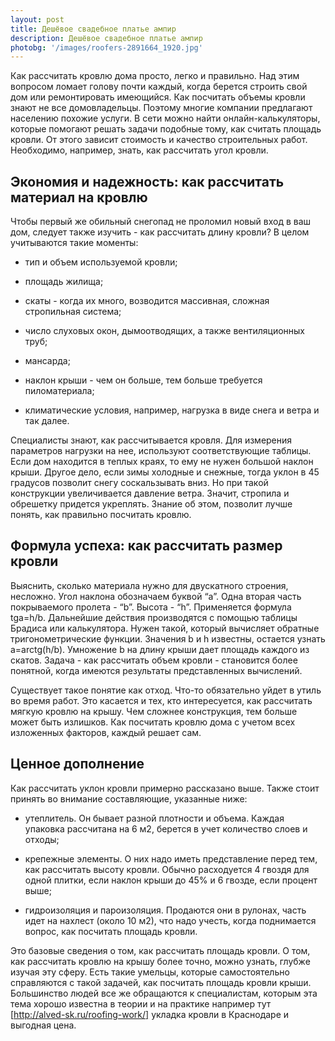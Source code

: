 ```yaml
---
layout: post 
title: Дешёвое свадебное платье ампир
description: Дешёвое свадебное платье ампир
photobg: '/images/roofers-2891664_1920.jpg'
--- 
```

 Как рассчитать кровлю дома просто, легко и правильно. Над этим вопросом ломает голову почти каждый, когда берется строить свой дом или ремонтировать имеющийся. Как посчитать объемы кровли знают не все домовладельцы. Поэтому многие компании предлагают населению похожие услуги. В сети можно найти онлайн-калькуляторы, которые помогают решать задачи подобные тому, как считать площадь кровли. От этого зависит стоимость и качество строительных работ. Необходимо, например, знать, как рассчитать угол кровли.

Экономия и надежность: как рассчитать материал на кровлю
------------------------
 Чтобы первый же обильный снегопад не проломил новый вход в ваш дом, следует также изучить - как рассчитать длину кровли? В целом учитываются такие моменты:

* тип и объем используемой кровли;

* площадь жилища;

* скаты - когда их много, возводится массивная, сложная стропильная система;

* число слуховых окон, дымоотводящих, а также вентиляционных труб;

* мансарда;

* наклон крыши - чем он больше, тем больше требуется пиломатериала;

* климатические условия, например, нагрузка в виде снега и ветра и так далее.

 Специалисты знают, как рассчитывается кровля. Для измерения параметров нагрузки на нее, используют соответствующие таблицы. Если дом находится в теплых краях, то ему не нужен большой наклон крыши. Другое дело, если зимы холодные и снежные, тогда уклон в 45 градусов позволит снегу соскальзывать вниз. Но при такой конструкции увеличивается давление ветра. Значит, стропила и обрешетку придется укреплять. Знание об этом, позволит лучше понять, как правильно посчитать кровлю.

Формула успеха: как рассчитать размер кровли
------------------------
 Выяснить, сколько материала нужно для двускатного строения, несложно. Угол наклона обозначаем буквой “а”. Одна вторая часть покрываемого пролета - “b”. Высота - “h”. Применяется формула tga=h/b. Дальнейшие действия производятся с помощью таблицы Брадиса или калькулятора. Нужен такой, который вычисляет обратные тригонометрические функции. Значения b и h известны, остается узнать a=arctg(h/b). Умножение b на длину крыши дает площадь каждого из скатов. Задача - как рассчитать объем кровли - становится более понятной, когда имеются результаты представленных вычислений.

 Существует такое понятие как отход. Что-то обязательно уйдет в утиль во время работ. Это касается и тех, кто интересуется, как рассчитать мягкую кровлю на крышу. Чем сложнее конструкция, тем больше может быть излишков. Как посчитать кровлю дома с учетом всех изложенных факторов, каждый решает сам.

Ценное дополнение
------------------------
 Как рассчитать уклон кровли примерно рассказано выше. Также стоит принять во внимание составляющие, указанные ниже:

* утеплитель. Он бывает разной плотности и объема. Каждая упаковка рассчитана на 6 м2, берется в учет количество слоев и отходы;

* крепежные элементы. О них надо иметь представление перед тем, как рассчитать высоту кровли. Обычно расходуется 4 гвоздя для одной плитки, если наклон крыши до 45% и 6 гвозде, если процент выше;

* гидроизоляция и пароизоляция. Продаются они в рулонах, часть идет на нахлест (около 10 м2), что надо учесть, когда поднимается вопрос, как посчитать площадь кровли.

 Это базовые сведения о том, как рассчитать площадь кровли. О том, как рассчитать кровлю на крышу более точно, можно узнать, глубже изучая эту сферу. Есть такие умельцы, которые самостоятельно справляются с такой задачей, как посчитать площадь кровли крыши. Большинство людей все же обращаются к специалистам, которым эта тема хорошо известна в теории и на практике например тут [http://alved-sk.ru/roofing-work/] укладка кровли в Краснодаре и выгодная цена.
